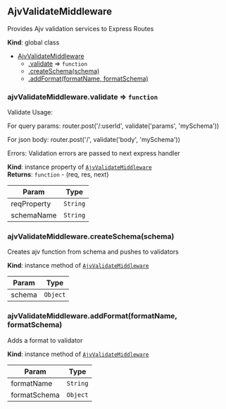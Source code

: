 <a name="AjvValidateMiddleware"></a>

## AjvValidateMiddleware
Provides Ajv validation services to Express Routes

**Kind**: global class  

* [AjvValidateMiddleware](#AjvValidateMiddleware)
    * [.validate](#AjvValidateMiddleware+validate) ⇒ <code>function</code>
    * [.createSchema(schema)](#AjvValidateMiddleware+createSchema)
    * [.addFormat(formatName, formatSchema)](#AjvValidateMiddleware+addFormat)

<a name="AjvValidateMiddleware+validate"></a>

### ajvValidateMiddleware.validate ⇒ <code>function</code>
Validate
Usage:

For query params:
router.post('/:userId', validate('params', 'mySchema'))

For json body:
router.post('/', validate('body', 'mySchema'))

Errors:
Validation errors are passed to next express handler

**Kind**: instance property of [<code>AjvValidateMiddleware</code>](#AjvValidateMiddleware)  
**Returns**: <code>function</code> - (req, res, next)  

| Param | Type |
| --- | --- |
| reqProperty | <code>String</code> | 
| schemaName | <code>String</code> | 

<a name="AjvValidateMiddleware+createSchema"></a>

### ajvValidateMiddleware.createSchema(schema)
Creates ajv function from schema and pushes to validators

**Kind**: instance method of [<code>AjvValidateMiddleware</code>](#AjvValidateMiddleware)  

| Param | Type |
| --- | --- |
| schema | <code>Object</code> | 

<a name="AjvValidateMiddleware+addFormat"></a>

### ajvValidateMiddleware.addFormat(formatName, formatSchema)
Adds a format to validator

**Kind**: instance method of [<code>AjvValidateMiddleware</code>](#AjvValidateMiddleware)  

| Param | Type |
| --- | --- |
| formatName | <code>String</code> | 
| formatSchema | <code>Object</code> | 